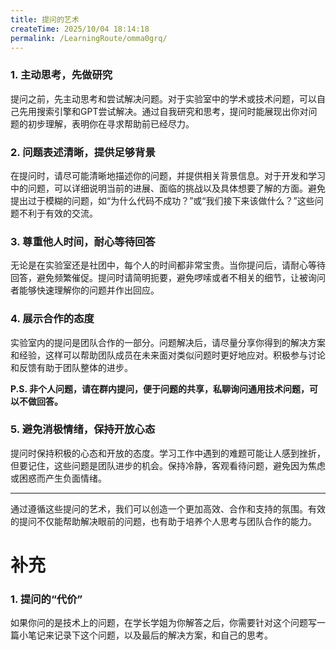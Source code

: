 ```yaml
---
title: 提问的艺术
createTime: 2025/10/04 18:14:18
permalink: /LearningRoute/omma0grq/
---
```

### 1. **主动思考，先做研究**

提问之前，先主动思考和尝试解决问题。对于实验室中的学术或技术问题，可以自己先用搜索引擎和GPT尝试解决。通过自我研究和思考，提问时能展现出你对问题的初步理解，表明你在寻求帮助前已经尽力。

### 2. **问题表述清晰，提供足够背景**

在提问时，请尽可能清晰地描述你的问题，并提供相关背景信息。对于开发和学习中的问题，可以详细说明当前的进展、面临的挑战以及具体想要了解的方面。避免提出过于模糊的问题，如“为什么代码不成功？”或“我们接下来该做什么？”这些问题不利于有效的交流。

### 3. **尊重他人时间，耐心等待回答**

无论是在实验室还是社团中，每个人的时间都非常宝贵。当你提问后，请耐心等待回答，避免频繁催促。提问时请简明扼要，避免啰嗦或者不相关的细节，让被询问者能够快速理解你的问题并作出回应。

### 4. **展示合作的态度**

实验室内的提问是团队合作的一部分。问题解决后，请尽量分享你得到的解决方案和经验，这样可以帮助团队成员在未来面对类似问题时更好地应对。积极参与讨论和反馈有助于团队整体的进步。

**P.S. 非个人问题，请在群内提问，便于问题的共享，私聊询问通用技术问题，可以不做回答。**

### 5. **避免消极情绪，保持开放心态**

提问时保持积极的心态和开放的态度。学习工作中遇到的难题可能让人感到挫折，但要记住，这些问题是团队进步的机会。保持冷静，客观看待问题，避免因为焦虑或困惑而产生负面情绪。

***

通过遵循这些提问的艺术，我们可以创造一个更加高效、合作和支持的氛围。有效的提问不仅能帮助解决眼前的问题，也有助于培养个人思考与团队合作的能力。



# 补充

### 1. 提问的“代价”

如果你问的是技术上的问题，在学长学姐为你解答之后，你需要针对这个问题写一篇小笔记来记录下这个问题，以及最后的解决方案，和自己的思考。

